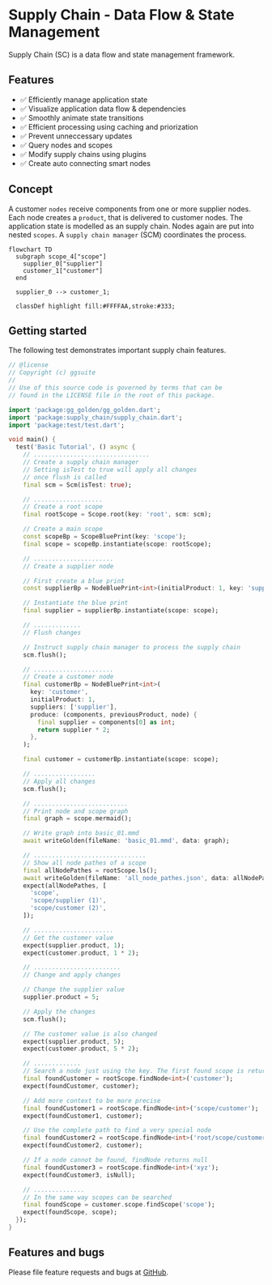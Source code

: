 <!-- Don't edit. Generated by readme_test.dart -->
# Supply Chain - Data Flow & State Management

Supply Chain (SC) is a data flow and state management framework.

## Features

- ✅ Efficiently manage application state
- ✅ Visualize application data flow & dependencies
- ✅ Smoothly animate state transitions
- ✅ Efficient processing using caching and priorization
- ✅ Prevent unneccessary updates
- ✅ Query nodes and scopes
- ✅ Modify supply chains using plugins
- ✅ Create auto connecting smart nodes

## Concept

A customer `nodes` receive components from one or more supplier nodes. Each node
creates a `product`, that is delivered to customer nodes. The application state
is modelled as an supply chain. Nodes again are put into nested `scopes`. A
`supply chain manager` (SCM) coordinates the process.

```mermaid
flowchart TD
  subgraph scope_4["scope"]
    supplier_0["supplier"]
    customer_1["customer"]
  end

  supplier_0 --> customer_1;

  classDef highlight fill:#FFFFAA,stroke:#333;
```

## Getting started

The following test demonstrates important supply chain features.

```dart
// @license
// Copyright (c) ggsuite
//
// Use of this source code is governed by terms that can be
// found in the LICENSE file in the root of this package.

import 'package:gg_golden/gg_golden.dart';
import 'package:supply_chain/supply_chain.dart';
import 'package:test/test.dart';

void main() {
  test('Basic Tutorial', () async {
    // ................................
    // Create a supply chain manager
    // Setting isTest to true will apply all changes
    // once flush is called
    final scm = Scm(isTest: true);

    // ...................
    // Create a root scope
    final rootScope = Scope.root(key: 'root', scm: scm);

    // Create a main scope
    const scopeBp = ScopeBluePrint(key: 'scope');
    final scope = scopeBp.instantiate(scope: rootScope);

    // ......................
    // Create a supplier node

    // First create a blue print
    const supplierBp = NodeBluePrint<int>(initialProduct: 1, key: 'supplier');

    // Instantiate the blue print
    final supplier = supplierBp.instantiate(scope: scope);

    // .............
    // Flush changes

    // Instruct supply chain manager to process the supply chain
    scm.flush();

    // ......................
    // Create a customer node
    final customerBp = NodeBluePrint<int>(
      key: 'customer',
      initialProduct: 1,
      suppliers: ['supplier'],
      produce: (components, previousProduct, node) {
        final supplier = components[0] as int;
        return supplier * 2;
      },
    );

    final customer = customerBp.instantiate(scope: scope);

    // .................
    // Apply all changes
    scm.flush();

    // ..........................
    // Print node and scope graph
    final graph = scope.mermaid();

    // Write graph into basic_01.mmd
    await writeGolden(fileName: 'basic_01.mmd', data: graph);

    // ...............................
    // Show all node pathes of a scope
    final allNodePathes = rootScope.ls();
    await writeGolden(fileName: 'all_node_pathes.json', data: allNodePathes);
    expect(allNodePathes, [
      'scope',
      'scope/supplier (1)',
      'scope/customer (2)',
    ]);

    // ......................
    // Get the customer value
    expect(supplier.product, 1);
    expect(customer.product, 1 * 2);

    // ........................
    // Change and apply changes

    // Change the supplier value
    supplier.product = 5;

    // Apply the changes
    scm.flush();

    // The customer value is also changed
    expect(supplier.product, 5);
    expect(customer.product, 5 * 2);

    // .............
    // Search a node just using the key. The first found scope is returned.
    final foundCustomer = rootScope.findNode<int>('customer');
    expect(foundCustomer, customer);

    // Add more context to be more precise
    final foundCustomer1 = rootScope.findNode<int>('scope/customer');
    expect(foundCustomer1, customer);

    // Use the complete path to find a very special node
    final foundCustomer2 = rootScope.findNode<int>('root/scope/customer');
    expect(foundCustomer2, customer);

    // If a node cannot be found, findNode returns null
    final foundCustomer3 = rootScope.findNode<int>('xyz');
    expect(foundCustomer3, isNull);

    // ..............
    // In the same way scopes can be searched
    final foundScope = customer.scope.findScope('scope');
    expect(foundScope, scope);
  });
}

```

## Features and bugs

Please file feature requests and bugs at [GitHub](https://github.com/ggsuite/supply_chain).
